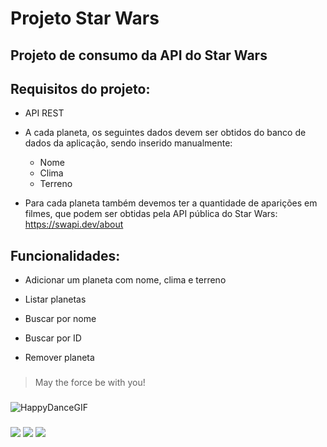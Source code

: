# Projeto Star Wars
## Projeto de consumo da API do Star Wars

## Requisitos do projeto:

- API REST

- A cada planeta, os seguintes dados devem ser obtidos do banco de dados da aplicação, sendo inserido manualmente:
    - Nome
    - Clima
    - Terreno
- Para cada planeta também devemos ter a quantidade de aparições em filmes, que podem ser obtidas pela API pública do Star Wars: https://swapi.dev/about


## Funcionalidades:

- Adicionar um planeta com nome, clima e terreno

- Listar planetas

- Buscar por nome

- Buscar por ID

- Remover planeta

###


> May the force be with you! 

###

![HappyDanceGIF](https://user-images.githubusercontent.com/62210285/232477149-ddc90cb7-13f8-4177-8bab-6c8442d46ddf.gif)

###

<img src="https://img.shields.io/badge/Java-ED8B00?style=for-the-badge&logo=java&logoColor=white" />

<img src="[https://img.shields.io/badge/Java-ED8B00?style=for-the-badge&logo=java&logoColor=white](https://img.shields.io/badge/Spring-6DB33F?style=for-the-badge&logo=spring&logoColor=white)" />

<img src="https://img.shields.io/badge/Amazon_AWS-232F3E?style=for-the-badge&logo=amazon-aws&logoColor=white" />
